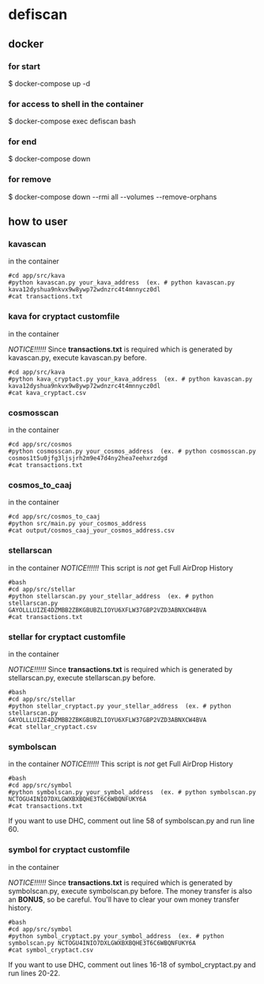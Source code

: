# defiscan

## docker
### for start

$ docker-compose up -d

### for access to shell in the container

$ docker-compose exec defiscan bash

### for end

$ docker-compose down

### for remove

$ docker-compose down --rmi all --volumes --remove-orphans

## how to user
### kavascan
in the container

```
#cd app/src/kava
#python kavascan.py your_kava_address  (ex. # python kavascan.py kava12dyshua9nkvx9w8ywp72wdnzrc4t4mnnycz0dl
#cat transactions.txt
```


### kava for cryptact customfile

in the container

*NOTICE!!!!!!*
Since **transactions.txt** is required which is generated by kavascan.py, execute kavascan.py before.

```
#cd app/src/kava
#python kava_cryptact.py your_kava_address  (ex. # python kavascan.py kava12dyshua9nkvx9w8ywp72wdnzrc4t4mnnycz0dl
#cat kava_cryptact.csv
```

### cosmosscan

in the container

```
#cd app/src/cosmos
#python cosmosscan.py your_cosmos_address  (ex. # python cosmosscan.py cosmos1t5u0jfg3ljsjrh2m9e47d4ny2hea7eehxrzdgd
#cat transactions.txt
```


### cosmos_to_caaj

in the container

```
#cd app/src/cosmos_to_caaj
#python src/main.py your_cosmos_address
#cat output/cosmos_caaj_your_cosmos_address.csv
```


### stellarscan
in the container
*NOTICE!!!!!!*
This script is *not* get Full AirDrop History
```
#bash
#cd app/src/stellar
#python stellarscan.py your_stellar_address  (ex. # python stellarscan.py GAYOLLLUIZE4DZMBB2ZBKGBUBZLIOYU6XFLW37GBP2VZD3ABNXCW4BVA
#cat transactions.txt
```


### stellar for cryptact customfile

in the container

*NOTICE!!!!!!*
Since **transactions.txt** is required which is generated by stellarscan.py, execute stellarscan.py before.

```
#bash
#cd app/src/stellar
#python stellar_cryptact.py your_stellar_address  (ex. # python stellarscan.py GAYOLLLUIZE4DZMBB2ZBKGBUBZLIOYU6XFLW37GBP2VZD3ABNXCW4BVA
#cat stellar_cryptact.csv
```

### symbolscan
in the container
*NOTICE!!!!!!*
This script is *not* get Full AirDrop History
```
#bash
#cd app/src/symbol
#python symbolscan.py your_symbol_address  (ex. # python symbolscan.py NCTOGU4INIO7DXLGWXBXBQHE3T6C6WBQNFUKY6A
#cat transactions.txt
```

If you want to use DHC, comment out line 58 of symbolscan.py and run line 60.

### symbol for cryptact customfile

in the container

*NOTICE!!!!!!*
Since **transactions.txt** is required which is generated by symbolscan.py, execute symbolscan.py before.
The money transfer is also an **BONUS**, so be careful.
You'll have to clear your own money transfer history.

```
#bash
#cd app/src/symbol
#python symbol_cryptact.py your_symbol_address  (ex. # python symbolscan.py NCTOGU4INIO7DXLGWXBXBQHE3T6C6WBQNFUKY6A
#cat symbol_cryptact.csv
```

If you want to use DHC, comment out lines 16-18 of symbol_cryptact.py and run lines 20-22.
